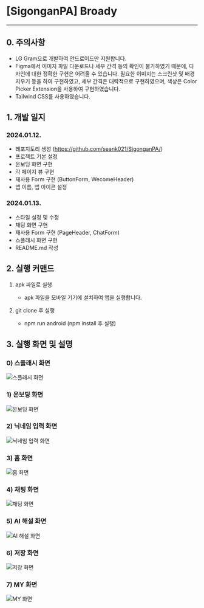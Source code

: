# [SigonganPA] Broady

---

## 0. 주의사항

- LG Gram으로 개발하여 안드로이드만 지원합니다.
- Figma에서 이미지 파일 다운로드나 세부 간격 등의 확인이 불가하였기 때문에, 디자인에 대한 정확한 구현은 어려울 수 있습니다. 필요한 이미지는 스크린샷 및 배경 지우기 등을 하여 구현하였고, 세부 간격은 대략적으로 구현하였으며, 색상은 Color Picker Extension을 사용하여 구현하였습니다.
- Tailwind CSS를 사용하였습니다.

## 1. 개발 일지

### 2024.01.12.

- 레포지토리 생성 (https://github.com/seank021/SigonganPA/)
- 프로젝트 기본 설정
- 온보딩 화면 구현
- 각 페이지 뷰 구현
- 재사용 Form 구현 (ButtonForm, WecomeHeader)
- 앱 이름, 앱 아이콘 설정

### 2024.01.13.

- 스타일 설정 및 수정
- 채팅 화면 구현
- 재사용 Form 구현 (PageHeader, ChatForm)
- 스플래시 화면 구현
- README.md 작성

## 2. 실행 커맨드

1. apk 파일로 실행

   - apk 파일을 모바일 기기에 설치하여 앱을 실행합니다.

2. git clone 후 실행

   - npm run android (npm install 후 실행)

## 3. 실행 화면 및 설명

### 0) 스플래시 화면

![스플래시 화면](./images/0.png)

### 1) 온보딩 화면

![온보딩 화면](./images/1.png)

### 2) 닉네임 입력 화면

![닉네임 입력 화면](./images/2.png)

### 3) 홈 화면

![홈 화면](./images/3.png)

### 4) 채팅 화면

![채팅 화면](./images/4.png)

### 5) AI 해설 화면

![AI 해설 화면](./images/5.png)

### 6) 저장 화면

![저장 화면](./images/6.png)

### 7) MY 화면

![MY 화면](./images/7.png)
